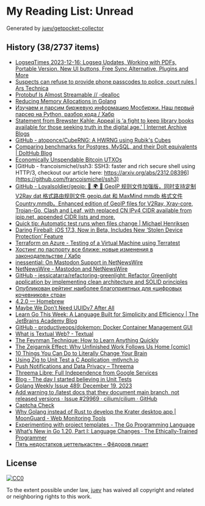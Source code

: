 # My Reading List: Unread

Generated by [juev/getpocket-collector](https://github.com/juev/getpocket-collector)

## History (38/2737 items)

- [LogseqTimes 2023-12-16: Logseq Updates, Working with PDFs, Portable Version, New UI buttons, Free Sync Alternative, Plugins and More](https://www.logseqtimes.com/logseqtimes-2023-12-16-logseq-updates/)
- [Suspects can refuse to provide phone passcodes to police, court rules | Ars Technica](https://arstechnica.com/tech-policy/2023/12/suspects-can-refuse-to-provide-phone-passcodes-to-police-court-rules/)
- [Protobuf Is Almost Streamable // -dealloc](https://belkadan.com/blog/2023/12/Protobuf-Is-Almost-Streamable/)
- [Reducing Memory Allocations in Golang](https://chris124567.github.io/2021-06-21-go-performance/)
- [Изучаем и парсим биржевую информацию Мосбиржи. Наш первый парсер на Python, разбор кода / Хабр](https://habr.com/ru/articles/781006/)
- [Statement from Brewster Kahle: Appeal is ‘a fight to keep library books available for those seeking truth in the digital age.’ | Internet Archive Blogs](https://blog.archive.org/2023/12/15/brewster-kahle-appeal-statement/)
- [GitHub - atoponce/CubeRNG: A HWRNG using Rubik's Cubes](https://github.com/atoponce/CubeRNG)
- [Comparing benchmarks for Postgres, MySQL, and their Dolt equivalents | DoltHub Blog](https://www.dolthub.com/blog/2023-12-15-benchmarking-postgres-mysql-dolt/)
- [Economically Unspendable Bitcoin UTXOs](https://blog.lopp.net/economically-unspendable-bitcoin-utxos/)
- [GitHub - francoismichel/ssh3: SSH3: faster and rich secure shell using HTTP/3, checkout our article here: https://arxiv.org/abs/2312.08396](https://github.com/francoismichel/ssh3)
- [GitHub - Loyalsoldier/geoip: 🌚 🌍 🌝 GeoIP 规则文件加强版，同时支持定制 V2Ray dat 格式路由规则文件 geoip.dat 和 MaxMind mmdb 格式文件 Country.mmdb。Enhanced edition of GeoIP files for V2Ray, Xray-core, Trojan-Go, Clash and Leaf, with replaced CN IPv4 CIDR available from ipip.net, appended CIDR lists and more.](https://github.com/Loyalsoldier/geoip)
- [Quick tip: Automatic test runs when files change | Michael Henriksen](https://michenriksen.com/posts/automatically-run-go-test-on-file-changes/)
- [Daring Fireball: iOS 17.3, Now in Beta, Includes New ‘Stolen Device Protection’ Feature](https://daringfireball.net/2023/12/ios_17-3_stolen_device_protection)
- [Terraform on Azure - Testing of a Virtual Machine using Terratest](https://www.patrickkoch.dev/posts/post_33/)
- [Хостинг по паспорту все ближе: новые изменения в законодательстве / Хабр](https://habr.com/ru/articles/781196/)
- [inessential: On Mastodon Support in NetNewsWire](https://inessential.com/2023/12/17/on_mastodon_support_in_netnewswire)
- [NetNewsWire - Mastodon and NetNewsWire](https://netnewswire.blog/2023/12/17/mastodon-and-netnewswire.html)
- [GitHub - jessicatarra/refactoring-greenlight: Refactor Greenlight application by implementing clean architecture and SOLID principles](https://github.com/jessicatarra/refactoring-greenlight)
- [Опубликован рейтинг наиболее благоприятных для «цифровых кочевников» стран](https://roskomsvoboda.org/post/best-country-for-dig-nomads/)
- [4.2.0 — Homebrew](https://brew.sh/2023/12/18/homebrew-4.2.0/)
- [Maybe We Don’t Need UUIDv7 After All](https://lu.sagebl.eu/notes/maybe-we-dont-need-uuidv7/)
- [Learn Go This Week: A Language Built for Simplicity and Efficiency | The JetBrains Academy Blog](https://blog.jetbrains.com/education/2023/12/18/learn-go-community-course/)
- [GitHub - productiveops/dokemon: Docker Container Management GUI](https://github.com/productiveops/dokemon)
- [What is Textual Web? - Textual](https://textual.textualize.io/blog/2023/09/06/what-is-textual-web/)
- [The Feynman Technique: How to Learn Anything Quickly](https://todoist.com/ru/inspiration/feynman-technique)
- [The Zeigarnik Effect: Why Unfinished Work Follows Us Home [comic]](https://todoist.com/ru/inspiration/zeigarnik-effect-comic)
- [10 Things You Can Do to Literally Change Your Brain](https://todoist.com/ru/inspiration/change-your-brain)
- [Using Zig to Unit Test a C Application ·mtlynch.io](https://mtlynch.io/notes/zig-unit-test-c/)
- [Push Notifications and Data Privacy – Threema](https://threema.ch/en/blog/posts/push-notifications-and-data-privacy)
- [Threema Libre: Full Independence from Google Services](https://threema.ch/en/blog/posts/threema-libre)
- [Blog - The day I started believing in Unit Tests](https://mental-reverb.com/blog.php?id=42)
- [Golang Weekly Issue 489: December 19, 2023](https://golangweekly.com/issues/489)
- [Add warning to /latest docs that they document main branch, not released versions · Issue #29969 · cilium/cilium · GitHub](https://github.com/cilium/cilium/issues/29969)
- [Captcha Check](https://www.dreamwidth.org/captcha)
- [Why Golang instead of Rust to develop the Krater desktop app | MoonGuard - Web Monitoring Tools](https://blog.moonguard.dev/why-golang-instead-of-rust-to-develop-the-krater-desktop-app)
- [Experimenting with project templates - The Go Programming Language](https://go.dev/blog/gonew)
- [What’s New in Go 1.20, Part I: Language Changes · The Ethically-Trained Programmer](https://blog.carlana.net/post/2023/golang-120-language-changes/)
- [Пять недостатков цеттелькастен - Фёдоров пишет](https://fedorovpishet.ru/pyat-nedostatkov-zettelkasten/)

## License

[![CC0](https://mirrors.creativecommons.org/presskit/buttons/88x31/svg/cc-zero.svg)](https://creativecommons.org/publicdomain/zero/1.0/)

To the extent possible under law, [juev](https://github.com/juev) has waived all copyright and related or neighboring rights to this work.
